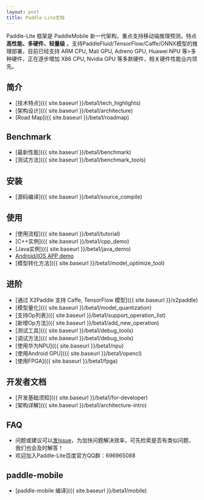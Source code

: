 ```yaml
---
layout: post
title: Paddle-Lite文档
---
```


Paddle-Lite 框架是 PaddleMobile 新一代架构，重点支持移动端推理预测，特点**高性能、多硬件、轻量级** 。支持PaddleFluid/TensorFlow/Caffe/ONNX模型的推理部署，目前已经支持 ARM CPU, Mali GPU, Adreno GPU, Huawei NPU 等>多种硬件，正在逐步增加 X86 CPU, Nvidia GPU 等多款硬件，相关硬件性能业内领先。


## 简介

- [技术特点]({{ site.baseurl }}/beta1/tech_highlights)
- [架构设计]({{ site.baseurl }}/beta1/architecture)
- [Road Map]({{ site.baseurl }}/beta1/roadmap)

## Benchmark

- [最新性能]({{ site.baseurl }}/beta1/benchmark)
- [测试方法]({{ site.baseurl }}/beta1/benchmark_tools)

## 安装

- [源码编译]({{ site.baseurl }}/beta1/source_compile)

## 使用

- [使用流程]({{ site.baseurl }}/beta1/tutorial)
- [C++实例]({{ site.baseurl }}/beta1/cpp_demo)
- [Java实例]({{ site.baseurl }}/beta1/java_demo)
- [Android/IOS APP demo](https://github.com/PaddlePaddle/Paddle-Lite-Demo)
- [模型转化方法]({{ site.baseurl }}/beta1/model_optimize_tool)

## 进阶

- [通过 X2Paddle 支持 Caffe, TensorFlow 模型]({{ site.baseurl }}/x2paddle)
- [模型量化]({{ site.baseurl }}/beta1/model_quantization)
- [支持Op列表]({{ site.baseurl }}/beta1/support_operation_list)
- [新增Op方法]({{ site.baseurl }}/beta1/add_new_operation)
- [测试工具]({{ site.baseurl }}/beta1/debug_tools)
- [调试方法]({{ site.baseurl }}/beta1/debug_tools)
- [使用华为NPU]({{ site.baseurl }}/beta1/npu)
- [使用Android GPU]({{ site.baseurl }}/beta1/opencl)
- [使用FPGA]({{ site.baseurl }}/beta1/fpga)

## 开发者文档

- [开发基础须知]({{ site.baseurl }}/beta1/for-developer)
- [架构详解]({{ site.baseurl }}/beta1/architecture-intro)

## FAQ

- 问题或建议可以[发Issue](https://github.com/PaddlePaddle/Paddle-Lite/issues)，为加快问题解决效率，可先检索是否有类似问题，我们也会及时解答！
- 欢迎加入Paddle-Lite百度官方QQ群：696965088

## paddle-mobile

- [paddle-mobile 编译]({{ site.baseurl }}/beta1/mobile)
